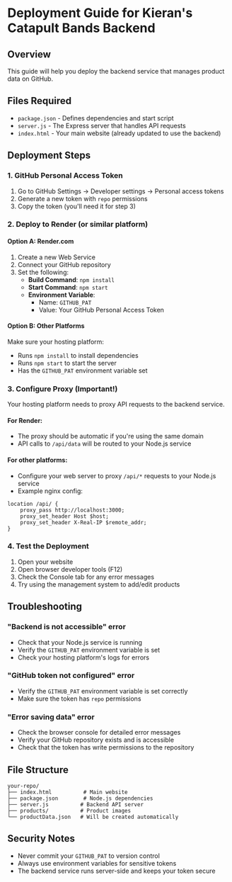 # Deployment Guide for Kieran's Catapult Bands Backend

## Overview
This guide will help you deploy the backend service that manages product data on GitHub.

## Files Required
- `package.json` - Defines dependencies and start script
- `server.js` - The Express server that handles API requests
- `index.html` - Your main website (already updated to use the backend)

## Deployment Steps

### 1. GitHub Personal Access Token
1. Go to GitHub Settings → Developer settings → Personal access tokens
2. Generate a new token with `repo` permissions
3. Copy the token (you'll need it for step 3)

### 2. Deploy to Render (or similar platform)

#### Option A: Render.com
1. Create a new Web Service
2. Connect your GitHub repository
3. Set the following:
   - **Build Command**: `npm install`
   - **Start Command**: `npm start`
   - **Environment Variable**: 
     - Name: `GITHUB_PAT`
     - Value: Your GitHub Personal Access Token

#### Option B: Other Platforms
Make sure your hosting platform:
- Runs `npm install` to install dependencies
- Runs `npm start` to start the server
- Has the `GITHUB_PAT` environment variable set

### 3. Configure Proxy (Important!)
Your hosting platform needs to proxy API requests to the backend service.

#### For Render:
- The proxy should be automatic if you're using the same domain
- API calls to `/api/data` will be routed to your Node.js service

#### For other platforms:
- Configure your web server to proxy `/api/*` requests to your Node.js service
- Example nginx config:
```nginx
location /api/ {
    proxy_pass http://localhost:3000;
    proxy_set_header Host $host;
    proxy_set_header X-Real-IP $remote_addr;
}
```

### 4. Test the Deployment
1. Open your website
2. Open browser developer tools (F12)
3. Check the Console tab for any error messages
4. Try using the management system to add/edit products

## Troubleshooting

### "Backend is not accessible" error
- Check that your Node.js service is running
- Verify the `GITHUB_PAT` environment variable is set
- Check your hosting platform's logs for errors

### "GitHub token not configured" error
- Verify the `GITHUB_PAT` environment variable is set correctly
- Make sure the token has `repo` permissions

### "Error saving data" error
- Check the browser console for detailed error messages
- Verify your GitHub repository exists and is accessible
- Check that the token has write permissions to the repository

## File Structure
```
your-repo/
├── index.html          # Main website
├── package.json        # Node.js dependencies
├── server.js          # Backend API server
├── products/          # Product images
└── productData.json   # Will be created automatically
```

## Security Notes
- Never commit your `GITHUB_PAT` to version control
- Always use environment variables for sensitive tokens
- The backend service runs server-side and keeps your token secure 